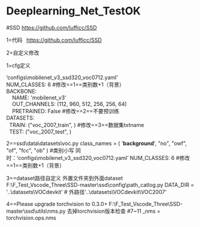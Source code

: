 # Deeplearning_Net_TestOK

#SSD https://github.com/lufficc/SSD

1=代码
&ensp;https://github.com/lufficc/SSD

2=自定义修改

1=cfg定义

‘configs\mobilenet_v3_ssd320_voc0712.yaml’  
NUM_CLASSES: 6 #修改==1==类别数+1（背景）  
BACKBONE:  
    NAME: 'mobilenet_v3'  
    OUT_CHANNELS: (112, 960, 512, 256, 256, 64)  
    PRETRAINED: False  #修改==2==不要预训练  
DATASETS:  
  TRAIN: ("voc_2007_train", ) #修改==3==数据集txtname  
  TEST: ("voc_2007_test", )  


2==ssd\data\datasets\voc.py 
class_names = ( '__background__', "no", "owf", "of", "fcc", "ob" )
 #类别小写
同时：‘configs\mobilenet_v3_ssd320_voc0712.yaml’
NUM_CLASSES: 6 #修改==1==类别数+1（背景）

3==dataset路径自定义
外置文件夹到外面dataset
F:\F_Test_Vscode_Three\SSD-master\ssd\config\path_catlog.py
DATA_DIR = '..\datasets\VOCdevkit'     # 外路径'..\datasets\VOCdevkit\VOC2007'

4==Please upgrade torchvision to 0.3.0+
F:\F_Test_Vscode_Three\SSD-master\ssd\utils\nms.py
去掉torchvision版本检查 #7~11
_nms = torchvision.ops.nms

